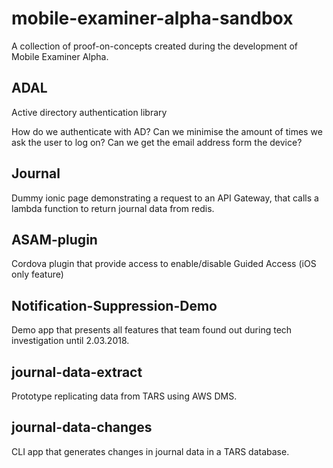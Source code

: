 # mobile-examiner-alpha-sandbox

A collection of proof-on-concepts created during the development of Mobile Examiner Alpha.

## ADAL

Active directory authentication library

How do we authenticate with AD? Can we minimise the amount of times we ask the user to log on? Can we get the email address form the device?

## Journal
Dummy ionic page demonstrating a request to an API Gateway, that calls a lambda function to return journal data from redis.

## ASAM-plugin
Cordova plugin that provide access to enable/disable Guided Access (iOS only feature)

## Notification-Suppression-Demo
Demo app that presents all features that team found out during tech investigation until 2.03.2018.

## journal-data-extract
Prototype replicating data from TARS using AWS DMS.

## journal-data-changes
CLI app that generates changes in journal data in a TARS database.
